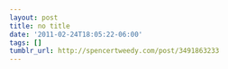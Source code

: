 ```yaml
---
layout: post
title: no title
date: '2011-02-24T18:05:22-06:00'
tags: []
tumblr_url: http://spencertweedy.com/post/3491863233
---
```

